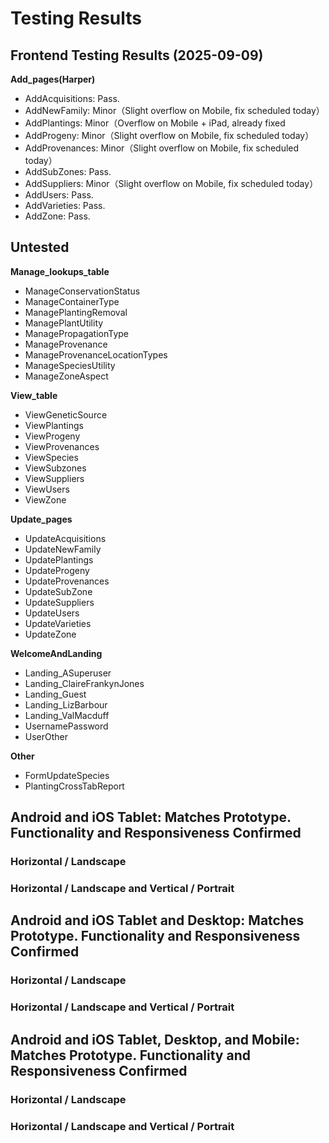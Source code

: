 # Testing Results
## Frontend Testing Results (2025-09-09)
**Add_pages(Harper)**
- AddAcquisitions: Pass.
- AddNewFamily: Minor（Slight overflow on Mobile, fix scheduled today）
- AddPlantings: Minor（Overflow on Mobile + iPad, already fixed
- AddProgeny: Minor（Slight overflow on Mobile, fix scheduled today）
- AddProvenances: Minor（Slight overflow on Mobile, fix scheduled today）
- AddSubZones: Pass. 
- AddSuppliers: Minor（Slight overflow on Mobile, fix scheduled today）
- AddUsers: Pass.
- AddVarieties: Pass.
- AddZone: Pass.
## Untested
**Manage_lookups_table**
- ManageConservationStatus
- ManageContainerType
- ManagePlantingRemoval
- ManagePlantUtility
- ManagePropagationType
- ManageProvenance
- ManageProvenanceLocationTypes
- ManageSpeciesUtility
- ManageZoneAspect

**View_table**
- ViewGeneticSource
- ViewPlantings
- ViewProgeny
- ViewProvenances
- ViewSpecies
- ViewSubzones
- ViewSuppliers
- ViewUsers
- ViewZone

**Update_pages**
- UpdateAcquisitions
- UpdateNewFamily
- UpdatePlantings
- UpdateProgeny
- UpdateProvenances
- UpdateSubZone
- UpdateSuppliers
- UpdateUsers
- UpdateVarieties
- UpdateZone

**WelcomeAndLanding**
- Landing_ASuperuser
- Landing_ClaireFrankynJones
- Landing_Guest
- Landing_LizBarbour
- Landing_ValMacduff
- UsernamePassword
- UserOther

**Other**
- FormUpdateSpecies
- PlantingCrossTabReport

## Android and iOS Tablet: Matches Prototype. Functionality and Responsiveness Confirmed
### Horizontal / Landscape

### Horizontal / Landscape and Vertical / Portrait

## Android and iOS Tablet and Desktop: Matches Prototype. Functionality and Responsiveness Confirmed
### Horizontal / Landscape

### Horizontal / Landscape and Vertical / Portrait

## Android and iOS Tablet, Desktop, and Mobile: Matches Prototype. Functionality and Responsiveness Confirmed
### Horizontal / Landscape

### Horizontal / Landscape and Vertical / Portrait
